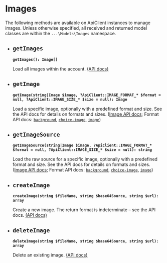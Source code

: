 # Images

The following methods are available on ApiClient instances to manage images. Unless otherwise specified, all received and returned model classes are within the `...\Models\Images` namespace.

- ## `getImages`

  **`getImages(): Image[]`**

  Load all images within the account. [(API docs)](https://developer.typeform.com/create/reference/retrieve-images-collection/)

- ## `getImage`

  **`getImage(string|Image $image, ?ApiClient::IMAGE_FORMAT_* $format = null, ?ApiClient::IMAGE_SIZE_* $size = null): Image`**

  Load a specific image, optionally with a predefined format and size. See the API docs for details on formats and sizes. ([Image API docs](https://developer.typeform.com/create/reference/retrieve-image/); Format API docs: [`background`](https://developer.typeform.com/create/reference/retrieve-background-by-size/), [`choice-image`](https://developer.typeform.com/create/reference/retrieve-choice-image-by-size/), [`image`](https://developer.typeform.com/create/reference/retrieve-image-by-size/))

- ## `getImageSource`

  **`getImageSource(string|Image $image, ?ApiClient::IMAGE_FORMAT_* $format = null, ?ApiClient::IMAGE_SIZE_* $size = null): string`**

  Load the raw source for a specific image, optionally with a predefined format and size. See the API docs for details on formats and sizes. ([Image API docs](https://developer.typeform.com/create/reference/retrieve-image/); Format API docs: [`background`](https://developer.typeform.com/create/reference/retrieve-background-by-size/), [`choice-image`](https://developer.typeform.com/create/reference/retrieve-choice-image-by-size/), [`image`](https://developer.typeform.com/create/reference/retrieve-image-by-size/))

- ## `createImage`

  **`createImage(string $fileName, string $base64Source, string $url): array`**

  Create a new image. The return format is indeterminate – see the API docs. [(API docs)](https://developer.typeform.com/create/reference/create-image/)

- ## `deleteImage`

  **`deleteImage(string $fileName, string $base64Source, string $url): array`**

  Delete an existing image. [(API docs)](https://developer.typeform.com/delete/reference/delete-image/)
